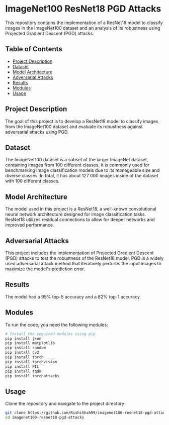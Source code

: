 # ImageNet100 ResNet18 PGD Attacks

This repository contains the implementation of a ResNet18 model to classify images in the ImageNet100 dataset and an analysis of its robustness using Projected Gradient Descent (PGD) attacks.

## Table of Contents

- [Project Description](#project-description)
- [Dataset](#dataset)
- [Model Architecture](#model-architecture)
- [Adversarial Attacks](#adversarial-attacks)
- [Results](#results)
- [Modules](#modules)
- [Usage](#usage)
  
## Project Description

The goal of this project is to develop a ResNet18 model to classify images from the ImageNet100 dataset and evaluate its robustness against adversarial attacks using PGD. 

## Dataset

The ImageNet100 dataset is a subset of the larger ImageNet dataset, containing images from 100 different classes. It is commonly used for benchmarking image classification models due to its manageable size and diverse classes. In total, it has about 127 000 images inside of the dataset with 100 different classes. 

## Model Architecture

The model used in this project is a ResNet18, a well-known convolutional neural network architecture designed for image classification tasks. ResNet18 utilizes residual connections to allow for deeper networks and improved performance.

## Adversarial Attacks

This project includes the implementation of Projected Gradient Descent (PGD) attacks to test the robustness of the ResNet18 model. PGD is a widely used adversarial attack method that iteratively perturbs the input images to maximize the model's prediction error.

## Results

The model had a 95% top-5 accuracy and a 82% top-1 accuracy. 

## Modules

To run the code, you need the following modules:

```bash
# Install the required modules using pip
pip install json
pip install matplotlib
pip install random
pip install cv2
pip install torch
pip install torchvision
pip install PIL
pip install tqdm
pip install torchattacks
```

## Usage
Clone the repository and navigate to the project directory: 
```bash
git clone https://github.com/RishiShah99/imagenet100-resnet18-pgd-attacks.git
cd imagenet100-resnet18-pgd-attacks
```
